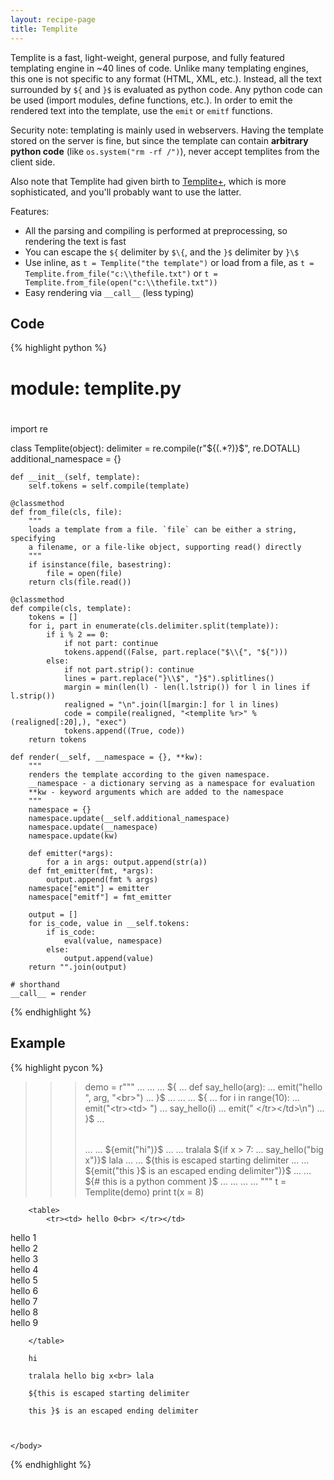 ```yaml
---
layout: recipe-page
title: Templite
---
```


Templite is a fast, light-weight, general purpose, and fully featured templating engine in ~40 
lines of code. Unlike many templating engines, this one is not specific to any format (HTML, XML, 
etc.). Instead, all the text surrounded by `${` and `}$` is evaluated as python code. 
Any python code can be used (import modules, define functions, etc.). In order to emit the rendered 
text into the template, use the `emit` or `emitf` functions. 

Security note: templating is mainly used in webservers. Having the template stored on the server 
is fine, but since the template can contain **arbitrary python code** (like `os.system("rm -rf /")`),
never accept templites from the client side.

Also note that Templite had given birth to [Templite+](http://www.joonis.de/content/TemplitePythonTemplatingEngine),
which is more sophisticated, and you'll probably want to use the latter. 

Features:
* All the parsing and compiling is performed at preprocessing, so rendering the text is fast
* You can escape the `${` delimiter by `$\{`, and the `}$` delimiter by `}\$`
* Use inline, as `t = Templite("the template")` or load from a file, as 
  `t = Templite.from_file("c:\\thefile.txt")` or `t = Templite.from_file(open("c:\\thefile.txt"))`
* Easy rendering via `__call__` (less typing)

## Code ##

{% highlight python %}
#
# module: templite.py
#
import re

class Templite(object):
    delimiter = re.compile(r"\$\{(.*?)\}\$", re.DOTALL)
    additional_namespace = {}
    
    def __init__(self, template):
        self.tokens = self.compile(template)
    
    @classmethod
    def from_file(cls, file):
        """
        loads a template from a file. `file` can be either a string, specifying
        a filename, or a file-like object, supporting read() directly
        """
        if isinstance(file, basestring):
            file = open(file)
        return cls(file.read())
    
    @classmethod
    def compile(cls, template):
        tokens = []
        for i, part in enumerate(cls.delimiter.split(template)):
            if i % 2 == 0:
                if not part: continue
                tokens.append((False, part.replace("$\\{", "${")))
            else:
                if not part.strip(): continue
                lines = part.replace("}\\$", "}$").splitlines()
                margin = min(len(l) - len(l.lstrip()) for l in lines if l.strip())
                realigned = "\n".join(l[margin:] for l in lines)
                code = compile(realigned, "<templite %r>" % (realigned[:20],), "exec")
                tokens.append((True, code))
        return tokens
    
    def render(__self, __namespace = {}, **kw):
        """
        renders the template according to the given namespace. 
        __namespace - a dictionary serving as a namespace for evaluation
        **kw - keyword arguments which are added to the namespace
        """
        namespace = {}
        namespace.update(__self.additional_namespace)
        namespace.update(__namespace)
        namespace.update(kw)
        
        def emitter(*args):
            for a in args: output.append(str(a))
        def fmt_emitter(fmt, *args):
            output.append(fmt % args)
        namespace["emit"] = emitter
        namespace["emitf"] = fmt_emitter
        
        output = []
        for is_code, value in __self.tokens:
            if is_code:
                eval(value, namespace)
            else:
                output.append(value)
        return "".join(output)
    
    # shorthand
    __call__ = render
{% endhighlight %}

## Example ##

{% highlight pycon %}
>>> demo = r"""
... <html>
...     <body>
...         ${
...         def say_hello(arg):
...             emit("hello ", arg, "<br>")
...         }$
...
...         <table>
...             ${
...                 for i in range(10):
...                     emit("<tr><td> ")
...                     say_hello(i)
...                     emit(" </tr></td>\n")
...             }$
...         </table>
...
...         ${emit("hi")}$
...
...         tralala ${if x > 7:
...             say_hello("big x")}$ lala
...
...         $\{this is escaped starting delimiter
...
...         ${emit("this }\$ is an escaped ending delimiter")}$
...
...         ${# this is a python comment }$
...
...     </body>
... </html>
... """
>>> t = Templite(demo)
>>> print t(x = 8)

<html>
    <body>


        <table>
            <tr><td> hello 0<br> </tr></td>
<tr><td> hello 1<br> </tr></td>
<tr><td> hello 2<br> </tr></td>
<tr><td> hello 3<br> </tr></td>
<tr><td> hello 4<br> </tr></td>
<tr><td> hello 5<br> </tr></td>
<tr><td> hello 6<br> </tr></td>
<tr><td> hello 7<br> </tr></td>
<tr><td> hello 8<br> </tr></td>
<tr><td> hello 9<br> </tr></td>

        </table>

        hi

        tralala hello big x<br> lala

        ${this is escaped starting delimiter

        this }$ is an escaped ending delimiter



    </body>
</html>
{% endhighlight %}
